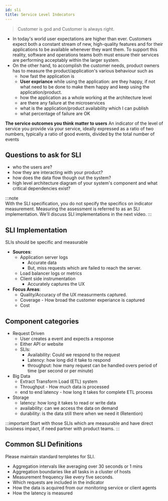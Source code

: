 ```yaml
---
id: sli
title: Service Level Indecators
---
```


> Customer is god and Customer is always right.

- In today's world user expectations are higher than ever. Customers expect both a constant stream of new, high-quality features and for their applications to be available whenever they want them. To support this reality, software and operations teams both must ensure their services are performing acceptably within the larger system. 
- On the other hand, to accomplish the customer needs, product owners has to measure the product/application's various behaviour such as 
    - how fast the application is
    - **User expriance** while using the application: are they happy, if not what need to be done to make them happy and keep using the application/product.
    - how the application as a whole working at the architecture level
    - are there any failure at the microservices
    - what is the application/product availability which I can publish
    - what percentage of failure are OK 


**The service outcomes you think matter to users**
An indicator of the level of service you provide via your service, ideally expressed as a ratio of two numbers, typically a ratio of good events, divided by the total number of events

## Questions to ask for SLI
- who the users are?
- how they are interacting with your product?
- how does the data flow though out the system?
- high level architecture diagram of your system's component and what critical dependencies exist?

:::note    
With the SLI specification, you do not specify the specifics on indicator measurement. Measuring the assessment is referred to as an SLI implementation. We'll discuss SLI implementations in the next video. 
:::
## SLI Implementation
SLIs should be specific and measurable
- **Sources**:
    - Application server logs
        - Accurate data
        - But, miss requests which are failed to reach the server.
    - Load balancer logs or metrics
    - Client side instrumentation
        - Accurately captures the UX
- **Focus Areas**:
    - Quality/Accuracy of the UX measurments captured.
    - Coverage - How broad the customer experiance is captured
    - Cost

## Component categories
- Request Driven
    - User creates a event and expects a response
    - Either API or website
    - SLIs:
        - Availability: Could we respond to the request
        - Latency: how long did it take to respond
        - throughput: how many request can be handled overs period of time (per second or per minute)
- Big Data
    - Extract Transform Load (ETL) system
    - Throughput - How much data is processed
    - end to end latency - how long it takes for complete ETL process
- Storage
    - latency: how long it takes to read or write data
    - availability: can we access the data on demand
    - durability: is the data still there when we need it (Retention)

:::important
Start with those SLIs which are measurable and have direct business impact, if need partner with product teams.
:::

## Common SLI Definitions
Please maintain standard templetes for SLI.
- Aggregation intervals like averaging over 30 seconds or 1 mins
- Aggregation boundaries like all tasks in a cluster of hosts
- Measurement frequency like every five seconds. 
- Which requests are included in the indicator
- How the data is acquired from our monitoring service or client agents
- How the latency is measured 